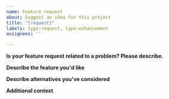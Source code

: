 ```yaml
---
name: Feature request 
about: Suggest an idea for this project
title: "[request]"
labels: type:request, type:enhancement 
assignees: ''

---
```


**Is your feature request related to a problem? Please describe.**
<!-- If the request is related to a problem, please add a clear and concise description of what the problem is below. Ex. I'm always frustrated when [...] -->

**Describe the feature you'd like**
<!-- A clear and concise description of what you want to be added in HealthMod. -->

**Describe alternatives you've considered**
<!-- A clear and concise description of any alternative features you've considered. -->

**Additional context**
<!-- Add any other context or screenshots about the feature request here. -->